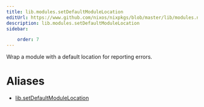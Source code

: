```yaml
---
title: lib.modules.setDefaultModuleLocation
editUrl: https://www.github.com/nixos/nixpkgs/blob/master/lib/modules.nix#L451C30
description: lib.modules.setDefaultModuleLocation
sidebar:

    order: 7
---
```


Wrap a module with a default location for reporting errors.


# Aliases

- [lib.setDefaultModuleLocation](/nix-doc-comments/reference/lib/lib-setDefaultModuleLocation)


